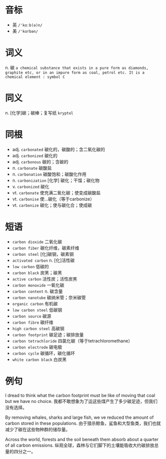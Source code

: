 # 音标

- 英 `/'kɑːb(ə)n/`
- 美 `/'kɑrbən/`

# 词义

n. 碳
`a chemical substance that exists in a pure form as diamonds, graphite etc, or in an impure form as coal, petrol etc. It is a chemical element : symbol C`

# 同义

n. [化学]碳；碳棒；复写纸
`kryptol`

# 同根

- adj. `carbonated` 碳化的，碳酸的；含二氧化碳的
- adj. `carbonized` 碳化的
- adj. `carbonous` 碳的；含碳的
- n. `carbonate` 碳酸盐
- n. `carbonation` 碳酸饱和；碳酸化作用
- n. `carbonization` [化学] 碳化；干馏；碳化物
- v. `carbonized` 碳化
- vt. `carbonate` 使充满二氧化碳；使变成碳酸盐
- vt. `carbonise` 使…碳化（等于carbonize）
- vt. `carbonize` 碳化；使与碳化合；使成碳

# 短语

- `carbon dioxide` 二氧化碳
- `carbon fiber` 碳化纤维，碳素纤维
- `carbon steel` [化]碳钢，碳素钢
- `activated carbon` n. [化]活性碳
- `low carbon` 低碳的
- `carbon black` 炭黑；碳黑
- `active carbon` 活性炭；活性炭黑
- `carbon monoxide` 一氧化碳
- `carbon content` n. 碳含量
- `carbon nanotube` 碳纳米管；奈米碳管
- `organic carbon` 有机碳
- `low carbon steel` 低碳钢
- `carbon source` 碳源
- `carbon fibre` 碳纤维
- `high carbon steel` 高碳钢
- `carbon footprint` 碳足迹；碳排放量
- `carbon tetrachloride` 四氯化碳（等于tetrachloromethane）
- `carbon electrode` 碳电极
- `carbon cycle` 碳循环，碳化循环
- `white carbon black` 白炭黑

# 例句

I dread to think what the carbon footprint must be like of moving that coal but we have no choice.
我都不敢想象为了运这些煤产生了多少碳足迹，但我们没有选择。

By removing whales, sharks and large fish, we ve reduced the amount of carbon stored in these populations.
由于猎杀鲸鱼，鲨鱼和大型鱼类，我们也就减少了碳在这些物种群的储存量。

Across the world, forests and the soil beneath them absorb about a quarter of all carbon emissions.
纵观全球，森林与它们脚下的土壤能吸收大约碳排放总量的四分之一。


